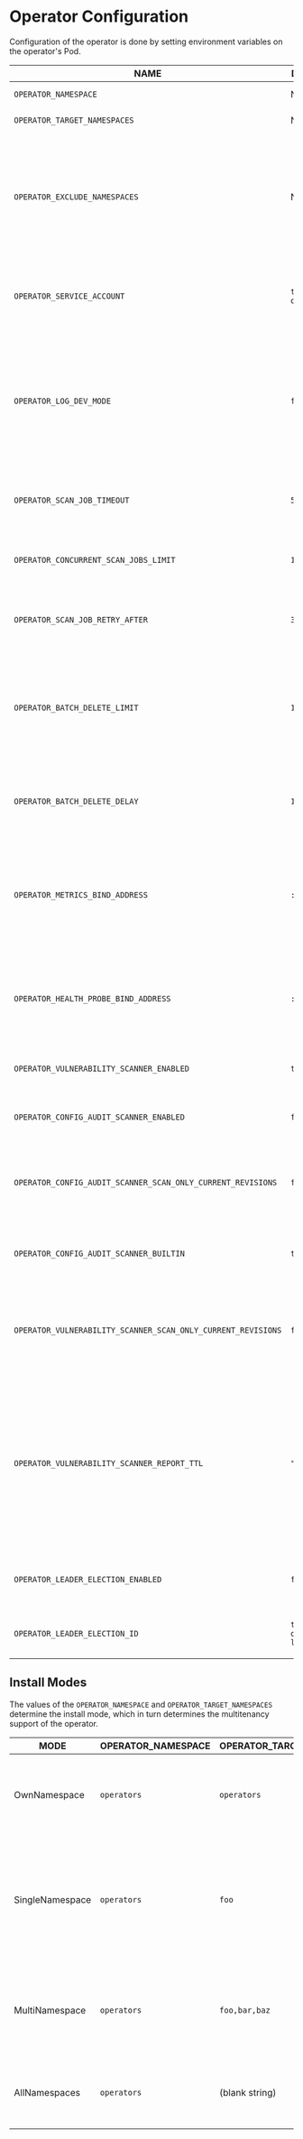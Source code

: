 # Operator Configuration

Configuration of the operator is done by setting environment variables on the operator's Pod.

| NAME| DEFAULT| DESCRIPTION|
|---|---|---|
| `OPERATOR_NAMESPACE`| N/A| See [Install modes](#install-modes)|
| `OPERATOR_TARGET_NAMESPACES`| N/A| See [Install modes](#install-modes)|
| `OPERATOR_EXCLUDE_NAMESPACES`| N/A| A comma separated list of namespaces (or glob patterns) to be excluded from scanning in all namespaces [Install mode](#install-modes).|
| `OPERATOR_SERVICE_ACCOUNT`| `trivy-operator`| The name of the service account assigned to the operator's pod|
| `OPERATOR_LOG_DEV_MODE`| `false`| The flag to use (or not use) development mode (more human-readable output, extra stack traces and logging information, etc).|
| `OPERATOR_SCAN_JOB_TIMEOUT`| `5m`| The length of time to wait before giving up on a scan job|
| `OPERATOR_CONCURRENT_SCAN_JOBS_LIMIT`| `10`| The maximum number of scan jobs create by the operator|
| `OPERATOR_SCAN_JOB_RETRY_AFTER`| `30s`| The duration to wait before retrying a failed scan job|
| `OPERATOR_BATCH_DELETE_LIMIT`| `10`| The maximum number of config audit reports deleted by the operator when the plugin's config has changed.|
| `OPERATOR_BATCH_DELETE_DELAY`| `10s`| The duration to wait before deleting another batch of config audit reports.|
| `OPERATOR_METRICS_BIND_ADDRESS`| `:8080`| The TCP address to bind to for serving [Prometheus][prometheus] metrics. It can be set to `0` to disable the metrics serving.|
| `OPERATOR_HEALTH_PROBE_BIND_ADDRESS`| `:9090`| The TCP address to bind to for serving health probes, i.e. `/healthz/` and `/readyz/` endpoints.|
| `OPERATOR_VULNERABILITY_SCANNER_ENABLED`| `true`| The flag to enable vulnerability scanner|
| `OPERATOR_CONFIG_AUDIT_SCANNER_ENABLED`| `false`| The flag to enable configuration audit scanner|
| `OPERATOR_CONFIG_AUDIT_SCANNER_SCAN_ONLY_CURRENT_REVISIONS`| `false`| The flag to enable config audit scanner to only scan the current revision of a deployment|
| `OPERATOR_CONFIG_AUDIT_SCANNER_BUILTIN`| `true`| The flag to enable built-in configuration audit scanner|
| `OPERATOR_VULNERABILITY_SCANNER_SCAN_ONLY_CURRENT_REVISIONS`| `false`| The flag to enable vulnerability scanner to only scan the current revision of a deployment|
| `OPERATOR_VULNERABILITY_SCANNER_REPORT_TTL`| `""`| The flag to set how long a vulnerability report should exist. When a old report is deleted a new one will be created by the controller. It can be set to `""` to disabled the TTL for vulnerability scanner. |
| `OPERATOR_LEADER_ELECTION_ENABLED`| `false`| The flag to enable operator replica leader election|
| `OPERATOR_LEADER_ELECTION_ID`| `trivy-operator-lock`| The name of the resource lock for leader election|


## Install Modes

The values of the `OPERATOR_NAMESPACE` and `OPERATOR_TARGET_NAMESPACES` determine the install mode, which in turn determines the multitenancy support of the operator.

| MODE| OPERATOR_NAMESPACE | OPERATOR_TARGET_NAMESPACES | DESCRIPTION|
|---|---|---|---|
| OwnNamespace| `operators`| `operators`| The operator can be configured to watch events in the namespace it is deployed in.                             |
| SingleNamespace| `operators`| `foo`| The operator can be configured to watch for events in a single namespace that the operator is not deployed in. |
| MultiNamespace| `operators`| `foo,bar,baz`| The operator can be configured to watch for events in more than one namespace.                                 |
| AllNamespaces| `operators`| (blank string)| The operator can be configured to watch for events in all namespaces.|

[prometheus]: https://github.com/prometheus
